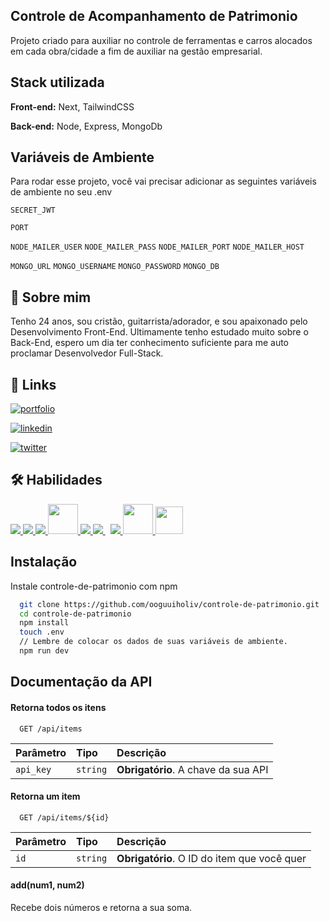 
## Controle de Acompanhamento de Patrimonio

Projeto criado para auxiliar no controle de ferramentas e carros alocados em cada obra/cidade a fim de auxiliar na gestão empresarial.


## Stack utilizada

**Front-end:** Next, TailwindCSS

**Back-end:** Node, Express, MongoDb


## Variáveis de Ambiente

Para rodar esse projeto, você vai precisar adicionar as seguintes variáveis de ambiente no seu .env

`SECRET_JWT`

`PORT`

`NODE_MAILER_USER`
`NODE_MAILER_PASS`
`NODE_MAILER_PORT`
`NODE_MAILER_HOST`

`MONGO_URL`
`MONGO_USERNAME`
`MONGO_PASSWORD`
`MONGO_DB`

## 🚀 Sobre mim
Tenho 24 anos, sou cristão, guitarrista/adorador, e sou apaixonado pelo Desenvolvimento Front-End. Ultimamente tenho estudado muito sobre o Back-End, espero um dia ter conhecimento suficiente para me auto proclamar Desenvolvedor Full-Stack.


## 🔗 Links

[![portfolio](https://img.shields.io/badge/my_portfolio-000?style=for-the-badge&logo=ko-fi&logoColor=white)](https://portfolio-next-js-jade.vercel.app/)

[![linkedin](https://img.shields.io/badge/linkedin-0A66C2?style=for-the-badge&logo=linkedin&logoColor=white)](https://www.linkedin.com/in/oguuiholiv/)

[![twitter](https://img.shields.io/badge/insta-1DA1F2?style=for-the-badge&logo=instagram&logoColor)](https://www.instagram.com/ooguuiholiv/)





## 🛠 Habilidades
<p align="left"> 
    <a href="https://www.w3.org/html/" target="_blank"> <img src="https://img.icons8.com/color/48/000000/html-5.png"/> </a> 
    <a href="https://www.w3schools.com/css/" target="_blank"> <img src="https://img.icons8.com/color/48/000000/css3.png"/> </a> 
    <a href="https://getbootstrap.com.br/docs/4.1/getting-started/download/" target="_blank" <img src="https://img.icons8.com/color/48/000000/bootstrap.png"/> </a>
    <a href="https://sass-lang.com" target="_blank"> <img src="https://img.icons8.com/color/48/000000/sass-avatar.png"/> </a>
    <a href="https://developer.mozilla.org/en-US/docs/Web/JavaScript" target="_blank"> <img src="https://img.icons8.com/color/48/000000/javascript.png"  width="48" height="48"/> </a> 
    <a href="https://pt-br.reactjs.org" targer="_blank"> <img src="https://img.icons8.com/ultraviolet/48/000000/react--v2.png"/> </a>
    <a style="padding-right:8px;" href="https://nodejs.org" target="_blank"> <img src="https://img.icons8.com/color/48/000000/nodejs.png"/> </a>
    <a href="https://git-scm.com/" target="_blank"> <img src="https://img.icons8.com/color/48/000000/git.png"/> </a> 
   <a align="center"href="https://www.adobe.com/br/products/photoshop/" target="_blank" > <img src="https://i.pinimg.com/originals/31/02/38/31023806400284920008d8ebd24a2218.png"  width="48" height="48"/> </a>
   <a href="https://code.visualstudio.com/docs" target="_blank"> <img src="https://upload.wikimedia.org/wikipedia/commons/thumb/9/9a/Visual_Studio_Code_1.35_icon.svg/1024px-Visual_Studio_Code_1.35_icon.svg.png"  width="44" height="44"/></a> 
   
   
</p>


## Instalação

Instale controle-de-patrimonio com npm

```bash
  git clone https://github.com/ooguuiholiv/controle-de-patrimonio.git
  cd controle-de-patrimonio
  npm install 
  touch .env
  // Lembre de colocar os dados de suas variáveis de ambiente.
  npm run dev
```
    
## Documentação da API

#### Retorna todos os itens

```http
  GET /api/items
```

| Parâmetro   | Tipo       | Descrição                           |
| :---------- | :--------- | :---------------------------------- |
| `api_key` | `string` | **Obrigatório**. A chave da sua API |

#### Retorna um item

```http
  GET /api/items/${id}
```

| Parâmetro   | Tipo       | Descrição                                   |
| :---------- | :--------- | :------------------------------------------ |
| `id`      | `string` | **Obrigatório**. O ID do item que você quer |

#### add(num1, num2)

Recebe dois números e retorna a sua soma.

